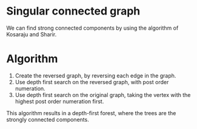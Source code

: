 # Singular connected graph

We can find strong connected components by using the algorithm of Kosaraju and Sharir.

# Algorithm

1. Create the reversed graph, by reversing each edge in the graph.
2. Use depth first search on the reversed graph, with post order numeration.
3. Use depth first search on the original graph, taking the vertex with the highest post order numeration first.

This algorithm results in a depth-first forest, where the trees are the strongly connected components.